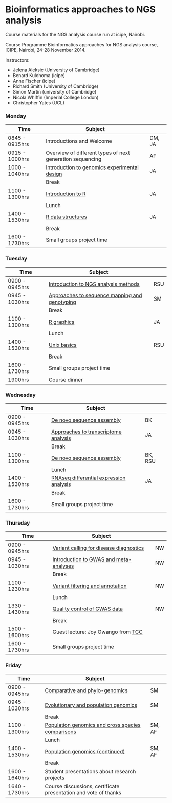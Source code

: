 Bioinformatics approaches to NGS analysis
==================

Course materials for the NGS analysis course run at icipe, Nairobi.

Course Programme
Bioinformatics approaches for NGS  analysis course, ICIPE, Nairobi, 24-28 November 2014.
 
Instructors:  
* Jelena Aleksic (University of Cambridge)
* Benard Kulohoma (icipe)
* Anne Fischer (icipe)
* Richard Smith (University of Cambridge)
* Simon Martin (university of Cambridge)
* Nicola Whiffin (Imperial College London)
* Christopher Yates (UCL)

### Monday

| Time          | Subject                                           |     |
|---------------|------------------------------------------------|-----|
| 0845 - 0915hrs| Introductions and Welcome                             | DM, JA  |
| 0915 - 1000hrs| Overview of different types of next generation sequencing | AF  |
| 1000 - 1040hrs| [Introduction to genomics experimental design](https://github.com/jelena121/NGS_analysis_icipe/blob/master/day%201/Experimental%20design%20-%20Jelena%20Aleksic.pdf?raw=true) | JA  |
|               | Break                                          |     |
| 1100 - 1300hrs| [Introduction to R](https://github.com/jelena121/NGS_analysis_icipe/blob/master/day%201/R%20introduction%20-%20Jelena%20Aleksic.pdf?raw=true) | JA  |
|               | Lunch                                          |     |
| 1400 - 1530hrs| [R data structures]() | JA  |
|               | Break                                          |     |
| 1600 - 1730hrs| Small groups project time |   |


### Tuesday

| Time          | Subject                                           |     |
|---------------|------------------------------------------------|-----|
| 0900 - 0945hrs| [Introduction to NGS analysis methods]() | RSU  |
| 0945 - 1030hrs| [Approaches to sequence mapping and genotyping]() | SM  |
|               | Break                                          |     |
| 1100 - 1300hrs| [R graphics]() | JA  |
|               | Lunch                                          |     |
| 1400 - 1530hrs| [Unix basics]() | RSU  |
|               | Break                                          |     |
| 1600 - 1730hrs| Small groups project time |   |
| 1900hrs| Course dinner |   |


### Wednesday

| Time          | Subject                                           |     |
|---------------|------------------------------------------------|-----|
| 0900 - 0945hrs| [De novo sequence assembly]() | BK  |
| 0945 - 1030hrs| [Approaches to transcriptome analysis]() | JA  |
|               | Break                                          |     |
| 1100 - 1300hrs| [De novo sequence assembly]() | BK, RSU  |
|               | Lunch                                          |     |
| 1400 - 1530hrs| [RNAseq differential expression analysis]() | JA  |
|               | Break                                          |     |
| 1600 - 1730hrs| Small groups project time |   |


### Thursday

| Time          | Subject                                           |     |
|---------------|------------------------------------------------|-----|
| 0900 - 0945hrs| [Variant calling for disease diagnostics]() | NW  |
| 0945 - 1030hrs| [Introduction to GWAS and meta-analyses]() | NW  |
|               | Break                                          |     |
| 1100 - 1230hrs| [Variant filtering and annotation]() | NW |
|               | Lunch                                          |     |
| 1330 - 1430hrs| [Quality control of GWAS data]() | NW  |
|               | Break                                          |     |
| 1500 - 1600hrs| Guest lecture: Joy Owango from [TCC](http://www.tcc-africa.org/tcc/) |   |
| 1600 - 1730hrs| Small groups project time |   |

### Friday

| Time          | Subject                                           |     |
|---------------|------------------------------------------------|-----|
| 0900 - 0945hrs| [Comparative and phylo-genomics]() | SM  |
| 0945 - 1030hrs| [Evolutionary and population genomics]() | SM  |
|               | Break                                          |     |
| 1100 - 1300hrs| [Population genomics and cross species comparisons]() | SM, AF |
|               | Lunch                                          |     |
| 1400 - 1530hrs| [Population genomics (continued)]() | SM, AF  |
|               | Break                                          |     |
| 1600 - 1640hrs| Student presentations about research projects |   |
| 1640 - 1730hrs| Course discussions, certificate presentation and vote of thanks |   |

